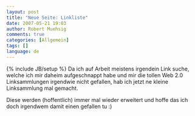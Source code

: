 ```yaml
---
layout: post
title: "Neue Seite: Linkliste"
date: 2007-05-21 19:03
author: Robert Muehsig
comments: true
categories: [Allgemein]
tags: []
language: de
---
```

{% include JB/setup %}
Da ich auf Arbeit meistens irgendein Link suche, welche ich mir daheim aufgeschnappt habe und mir die tollen Web 2.0 Linksammlungen irgendwie nicht gefallen, hab ich jetzt ne kleine Linksammlung mal gemacht.

Diese werden (hoffentlich) immer mal wieder erweitert und hoffe das ich doch irgendwem damit einen gefallen tu :)
